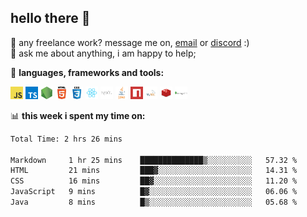 ## hello there 👋

💼 any freelance work? message me on, [email](mailto:pierok420@gmail.com) or [discord](https://discord.com/users/577571414186393661/) :)\
💬 ask me about anything, i am happy to help;

🌸 **languages, frameworks and tools:**  

<code><img height="20" src="https://raw.githubusercontent.com/github/explore/main/topics/javascript/javascript.png"></code>
<code><img height="20" src="https://raw.githubusercontent.com/github/explore/main/topics/typescript/typescript.png"></code>
<code><img height="20" src="https://raw.githubusercontent.com/github/explore/main/topics/nodejs/nodejs.png"></code>
<code><img height="20" src="https://raw.githubusercontent.com/github/explore/main/topics/html/html.png"></code>
<code><img height="20" src="https://raw.githubusercontent.com/github/explore/main/topics/css/css.png"></code>
<code><img height="20" src="https://raw.githubusercontent.com/github/explore/main/topics/react/react.png"></code>
<code><img height="20" src="https://raw.githubusercontent.com/github/explore/main/topics/nextjs/nextjs.png"></code>
<code><img height="20" src="https://raw.githubusercontent.com/github/explore/main/topics/java/java.png"></code>
<code><img height="20" src="https://raw.githubusercontent.com/github/explore/main/topics/npm/npm.png"></code>
<code><img height="20" src="https://raw.githubusercontent.com/github/explore/main/topics/mysql/mysql.png"></code>
<code><img height="20" src="https://raw.githubusercontent.com/github/explore/main/topics/redis/redis.png"></code>
<code><img height="20" src="https://raw.githubusercontent.com/github/explore/main/topics/mongodb/mongodb.png"></code>

📊 **this week i spent my time on:**
<!--START_SECTION:waka-->

```txt
Total Time: 2 hrs 26 mins

Markdown     1 hr 25 mins    ██████████████▒░░░░░░░░░░   57.32 %
HTML         21 mins         ███▓░░░░░░░░░░░░░░░░░░░░░   14.31 %
CSS          16 mins         ██▓░░░░░░░░░░░░░░░░░░░░░░   11.20 %
JavaScript   9 mins          █▓░░░░░░░░░░░░░░░░░░░░░░░   06.06 %
Java         8 mins          █▒░░░░░░░░░░░░░░░░░░░░░░░   05.68 %
```

<!--END_SECTION:waka-->
